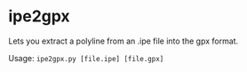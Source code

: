 ipe2gpx
=======

Lets you extract a polyline from an .ipe file into the gpx format.

Usage: `ipe2gpx.py [file.ipe] [file.gpx]`
